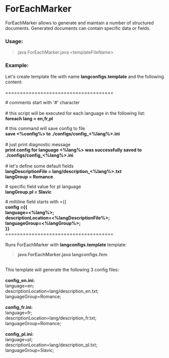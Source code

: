 # ForEachMarker
ForEachMarker allows to generate and maintain a number of structured documents. Generated documents can contain specific data or fields.<br>
### Usage:
>java ForEachMarker.java \<templateFileName><br>
### Example:
Let's create template file with name <b>langconfigs.template</b> and the following content:<br>
<br>
\=====================================<br>

\# comments start with '#' character  <br>
<br>
\# this script will be executed for each language in the following list:  <br>
<b>foreach lang = en,fr,pl</b><br>

\# this command will save config to file <br>
<b>save <%config%> to ./configs/config_<%lang%>.ini </b><br>
<br>
\# just print diagnostic message <br>
<b>print config for language <%lang%> was successfully saved to ./configs/config_<%lang%>.ini</b><br>
<br>
\# let's define some default fields <br>
<b>langDescriptionFile = lang/description_<%lang%>.txt <br>
langGroup = Romance <br></b>

\# specific field value for pl language <br>
<b>langGroup.pl = Slavic</b>

\# miltiline field starts with ={{ <br>
<b>
config ={{ <br> 
language=<%lang%>; <br>
descriptionLocation=<%langDescriptionFile%>; <br>
languageGroup=<%langGroup%>; <br>
}} <br>
</b>
\=====================================<br>
<br>
Runs ForEachMarker with <b>langconfigs.template</b> template: <br>
><b>java ForEachMarker.java langconfigs.fem</b><br>
<br>
This template will generate the following 3 config files: <br>
<br>
<b> config_en.ini: </b><br>
language=en; <br>
descriptionLocation=lang/description_en.txt; <br>
languageGroup=Romance; <br>
<br>
<b> config_fr.ini: </b> <br>
language=fr; <br>
descriptionLocation=lang/description_fr.txt; <br>
languageGroup=Romance; <br>
<br>
<b> config_pl.ini: </b> <br>
language=pl; <br>
descriptionLocation=lang/description_pl.txt; <br>
languageGroup=Slavic; <br>
<br>

